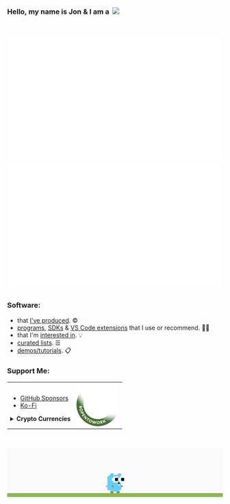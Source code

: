### Hello, my name is Jon & I am a &nbsp;![](https://readme-typing-svg.demolab.com?font=Ubuntu&size=20&duration=2000&pause=1250&color=99D21B&vCenter=true&width=250&height=20&lines=backend+software+engineer;husband+%26+father+of+2+boys;RV+nomad+in+the+US)

<br />

![](github-stats/languages.svg#gh-dark-mode-only)![](github-stats//overview.svg#gh-dark-mode-only)

### Software:
* that [I've produced](https://github.com/nomadicGopher?tab=repositories). ©
* [programs](https://github.com/stars/nomadicGopher/lists/programs), [SDKs](https://github.com/stars/nomadicGopher/lists/sdks) & [VS Code extensions](https://github.com/stars/nomadicGopher/lists/vs-code-extensions) that I use or recommend. 👍🏼
* that I'm [interested in](https://github.com/stars/nomadicGopher/lists/interested-in). 💡
* [curated lists](https://github.com/stars/nomadicGopher/lists/curated-lists). ☰
* [demos/tutorials](https://github.com/stars/nomadicGopher/lists/demos-tutorials). 📋

<h3>Support Me:</h3>

<table>
  <tr>
    <td>
      <ul>
        <li><a href="https://github.com/sponsors/nomadicGopher" target="_blank">GitHub Sponsors</a></li>
        <li><a href="https://ko-fi.com/nomadicGopher" target="_blank">Ko-Fi</a></li>
      </ul>
    <details>
        <summary><b>Crypto Currencies</b></summary>
        <ul>
            <li><b>ETH</b>: 0x7531d86D5Dbda398369ec43205F102e79B3c647A</li>
            <li><b>BTC</b>: bc1qtkuzp85vph7y37rqjlznuta293qsay07cgg90s</li>
            <li><b>LTC</b>: ltc1q9pquzquaj6peplygqdrcxxvcnd5fcud7x80lh8</li>
            <li><b>DOGE</b>: DNQ3GHBVEcNpzXNeB7B4sPqd7L1GhUpMg3</li>
            <li><b>SOL</b>: EQ6QwibvKZsazjvQGJk6fsGW4BQSDS1Zs6Dj79HfVvME</li>
        </ul>
    </details>
    </td>
    <td><img width="100px" src="hire.png" /></td>
  </tr>
</table>

<br />

![](proxy-image.gif)
